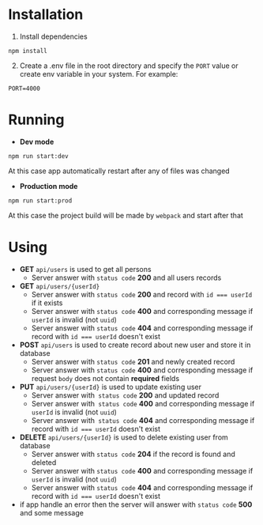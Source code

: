 # Installation
1. Install dependencies
~~~ 
npm install
~~~

2. Create a .env file in the root directory and specify the `PORT` value or create env variable in your system.
For example:
~~~
PORT=4000
~~~



# Running
- __Dev mode__
~~~
npm run start:dev
~~~
At this case app automatically restart after any of files was changed

- __Production mode__
~~~
npm run start:prod
~~~
At this case the project build will be made by `webpack` and start after that


# Using
- **GET** `api/users` is used to get all persons
    - Server answer with `status code` **200** and all users records
- **GET** `api/users/{userId}`
    - Server answer with `status code` **200** and record with `id === userId` if it exists
    - Server answer with `status code` **400** and corresponding message if `userId` is invalid (not `uuid`)
    - Server answer with `status code` **404** and corresponding message if record with `id === userId` doesn't exist
- **POST** `api/users` is used to create record about new user and store it in database
    - Server answer with `status code` **201** and newly created record
    - Server answer with `status code` **400** and corresponding message if request `body` does not contain **required** fields
- **PUT** `api/users/{userId}` is used to update existing user
    - Server answer with` status code` **200** and updated record
    - Server answer with` status code` **400** and corresponding message if `userId` is invalid (not `uuid`)
    - Server answer with` status code` **404** and corresponding message if record with `id === userId` doesn't exist
- **DELETE** `api/users/{userId}` is used to delete existing user from database
    - Server answer with `status code` **204** if the record is found and deleted
    - Server answer with `status code` **400** and corresponding message if `userId` is invalid (not `uuid`)
    - Server answer with `status code` **404** and corresponding message if record with `id === userId` doesn't exist
- if app handle an error then the server will answer with `status code` **500** and some message